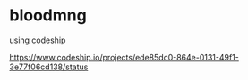 bloodmng
========

using codeship

https://www.codeship.io/projects/ede85dc0-864e-0131-49f1-3e77f06cd138/status
